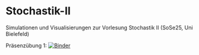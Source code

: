 # Stochastik-II
Simulationen und Visualisierungen zur Vorlesung Stochastik II (SoSe25, Uni Bielefeld)

Präsenzübung 1: [![Binder](https://mybinder.org/badge_logo.svg)](https://mybinder.org/v2/gh/FlorianBechtold/Stochastik-II/06959c9e7b51829475c529c512f7d5cefef87460?urlpath=lab%2Ftree%2FPraesenz_1_a_Poisson.ipynb)
